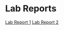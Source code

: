 # Lab Reports
[Lab Report 1](https://orlandofang.github.io/cse15l-lab-reports/lab-report-1-week-2.html)
[Lab Report 2](https://orlandofang.github.io/cse15l-lab-reports/lab-report-2-week-4.html)
